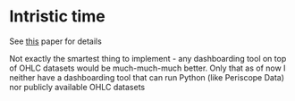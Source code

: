 # Intristic time

See [this](https://www.dropbox.com/s/35hn9ycjhxdjb6p/Changing%20time%20scale.pdf?dl=0) paper for details

Not exactly the smartest thing to implement - any dashboarding tool on top of OHLC datasets would be much-much-much better.  Only that as of now I neither have a dashboarding tool that can run Python (like Periscope Data) nor publicly available OHLC datasets
